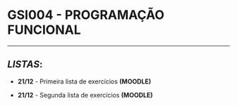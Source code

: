 # GSI004 - PROGRAMAÇÃO FUNCIONAL
---

## ***LISTAS***:

  - **21/12** - Primeira lista de exercícios **(MOODLE)**

  - **21/12** - Segunda lista de exercícios **(MOODLE)**